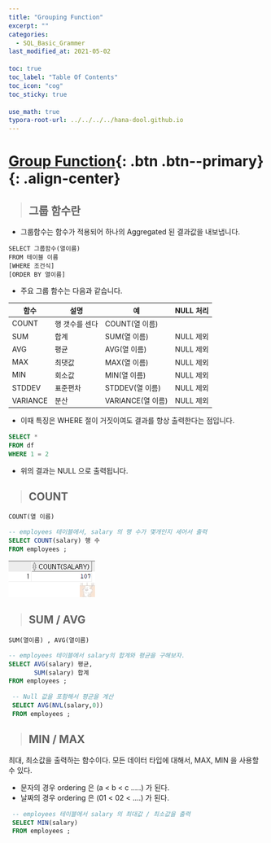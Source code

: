 ```yaml
---
title: "Grouping Function"
excerpt: ""
categories:
  - SQL_Basic_Grammer
last_modified_at: 2021-05-02

toc: true
toc_label: "Table Of Contents"
toc_icon: "cog"
toc_sticky: true

use_math: true
typora-root-url: ../../../../hana-dool.github.io
---
```


# [Group Function](#link){: .btn .btn--primary}{: .align-center}

> ## 그룹 함수란

- 그룹함수는 함수가 적용되어 하나의 Aggregated 된 결과값을 내보냅니다. 

```
SELECT 그룹함수(열이름)
FROM 테이블 이름
[WHERE 조건식]
[ORDER BY 열이름]
```

- 주요 그룹 함수는 다음과 같습니다. 

| 함수     | 설명           | 예                | NULL 처리 |
| -------- | -------------- | ----------------- | --------- |
| COUNT    | 행 갯수를 센다 | COUNT(열 이름)    |           |
| SUM      | 합계           | SUM(열 이름)      | NULL 제외 |
| AVG      | 평균           | AVG(열 이름)      | NULL 제외 |
| MAX      | 최댓값         | MAX(열 이름)      | NULL 제외 |
| MIN      | 회소값         | MIN(열 이름)      | NULL 제외 |
| STDDEV   | 표준편차       | STDDEV(열 이름)   | NULL 제외 |
| VARIANCE | 분산           | VARIANCE(열 이름) | NULL 제외 |

- 이때 특징은 WHERE 절이 거짓이여도 결과를 항상 출력한다는 점입니다.

```sql
SELECT *
FROM df 
WHERE 1 = 2 
```

- 위의 결과는 NULL 으로 출력됩니다.

> ## COUNT

```
COUNT(열 이름)
```

```sql
-- employees 테이블에서, salary 의 행 수가 몇개인지 세어서 출력
SELECT COUNT(salary) 행 수 
FROM employees ; 
```

![png](/assets/images/SQL_Basic/4_1.png)

> ## SUM / AVG

```
SUM(열이름) , AVG(열이름)
```

```sql
-- employees 테이블에서 salary의 합계와 평균을 구해보자.
SELECT AVG(salary) 평균,
       SUM(salary) 합계
FROM employees ;
```

```sql
 -- Null 값을 포함해서 평균을 계산
 SELECT AVG(NVL(salary,0))
 FROM employees ;
```

> ## MIN / MAX

최대, 최소값을 출력하는 함수이다. 모든 데이터 타입에 대해서, MAX, MIN 을 사용할 수 있다. 

- 문자의 경우 ordering 은 (a < b < c .....) 가 된다. 
- 날짜의 경우 ordering 은 (01 < 02 < ....) 가 된다. 

```sql
 -- employees 테이블에서 salary 의 최대값 / 최소값을 출력
 SELECT MIN(salary)
 FROM employees ; 
```

